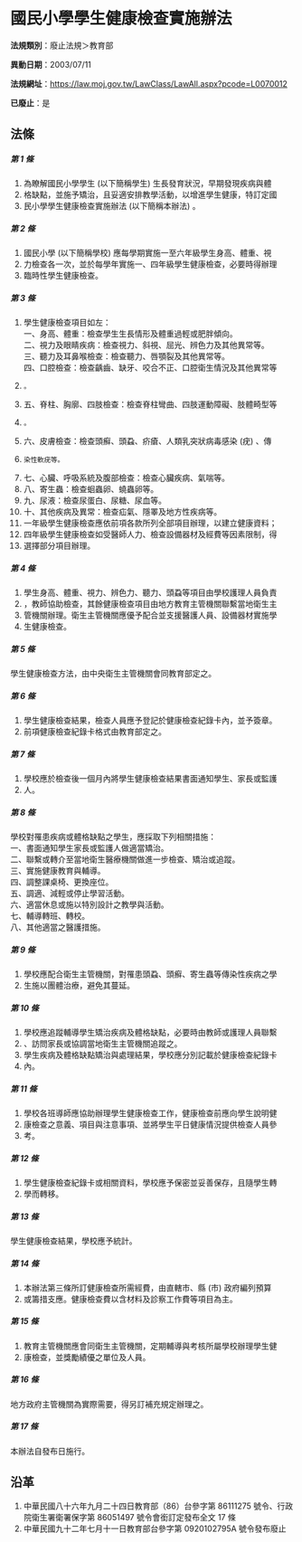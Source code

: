 # 國民小學學生健康檢查實施辦法

**法規類別**：廢止法規＞教育部

**異動日期**：2003/07/11  

**法規網址**：https://law.moj.gov.tw/LawClass/LawAll.aspx?pcode=L0070012

**已廢止**：是



## 法條
##### 第 1 條
1. 為瞭解國民小學學生 (以下簡稱學生) 生長發育狀況，早期發現疾病與體
1. 格缺點，並施予矯治，且妥適安排教學活動，以增進學生健康，特訂定國
1. 民小學學生健康檢查實施辦法 (以下簡稱本辦法) 。

##### 第 2 條
1. 國民小學 (以下簡稱學校) 應每學期實施一至六年級學生身高、體重、視
1. 力檢查各一次，並於每學年實施一、四年級學生健康檢查，必要時得辦理
1. 臨時性學生健康檢查。

##### 第 3 條
1. 學生健康檢查項目如左：  
一、身高、體重：檢查學生生長情形及體重過輕或肥胖傾向。  
二、視力及眼睛疾病：檢查視力、斜視、屈光、辨色力及其他異常等。  
三、聽力及耳鼻喉檢查：檢查聽力、唇顎裂及其他異常等。  
四、口腔檢查：檢查齲齒、缺牙、咬合不正、口腔衛生情況及其他異常等
1.     。
1. 五、脊柱、胸廓、四肢檢查：檢查脊柱彎曲、四肢運動障礙、肢體畸型等
1.     。
1. 六、皮膚檢查：檢查頭癬、頭蝨、疥瘡、人類乳突狀病毒感染 (疣) 、傳
1.     染性軟疣等。
1. 七、心臟、呼吸系統及腹部檢查：檢查心臟疾病、氣喘等。
1. 八、寄生蟲：檢查蛔蟲卵、蟯蟲卵等。
1. 九、尿液：檢查尿蛋白、尿糖、尿血等。
1. 十、其他疾病及異常：檢查疝氣、隱睪及地方性疾病等。
1. 一年級學生健康檢查應依前項各款所列全部項目辦理，以建立健康資料；
1. 四年級學生健康檢查如受醫師人力、檢查設備器材及經費等因素限制，得
1. 選擇部分項目辦理。

##### 第 4 條
1. 學生身高、體重、視力、辨色力、聽力、頭蝨等項目由學校護理人員負責
1. ，教師協助檢查，其餘健康檢查項目由地方教育主管機關聯繫當地衛生主
1. 管機關辦理。衛生主管機關應優予配合並支援醫護人員、設備器材實施學
1. 生健康檢查。

##### 第 5 條
學生健康檢查方法，由中央衛生主管機關會同教育部定之。

##### 第 6 條
1. 學生健康檢查結果，檢查人員應予登記於健康檢查紀錄卡內，並予簽章。
1. 前項健康檢查紀錄卡格式由教育部定之。

##### 第 7 條
1. 學校應於檢查後一個月內將學生健康檢查結果書面通知學生、家長或監護
1. 人。

##### 第 8 條
學校對罹患疾病或體格缺點之學生，應採取下列相關措施：  
一、書面通知學生家長或監護人做適當矯治。  
二、聯繫或轉介至當地衛生醫療機關做進一步檢查、矯治或追蹤。  
三、實施健康教育與輔導。  
四、調整課桌椅、更換座位。  
五、調適、減輕或停止學習活動。  
六、適當休息或施以特別設計之教學與活動。  
七、輔導轉班、轉校。  
八、其他適當之醫護措施。

##### 第 9 條
1. 學校應配合衛生主管機關，對罹患頭蝨、頭癬、寄生蟲等傳染性疾病之學
1. 生施以團體治療，避免其蔓延。

##### 第 10 條
1. 學校應追蹤輔導學生矯治疾病及體格缺點，必要時由教師或護理人員聯繫
1. 、訪問家長或協調當地衛生主管機關追蹤之。
1. 學生疾病及體格缺點矯治與處理結果，學校應分別記載於健康檢查紀錄卡
1. 內。

##### 第 11 條
1. 學校各班導師應協助辦理學生健康檢查工作，健康檢查前應向學生說明健
1. 康檢查之意義、項目與注意事項、並將學生平日健康情況提供檢查人員參
1. 考。

##### 第 12 條
1. 學生健康檢查紀錄卡或相關資料，學校應予保密並妥善保存，且隨學生轉
1. 學而轉移。

##### 第 13 條
學生健康檢查結果，學校應予統計。

##### 第 14 條
1. 本辦法第三條所訂健康檢查所需經費，由直轄市、縣 (市) 政府編列預算
1. 或籌措支應。健康檢查費以含材料及診察工作費等項目為主。

##### 第 15 條
1. 教育主管機關應會同衛生主管機關，定期輔導與考核所屬學校辦理學生健
1. 康檢查，並獎勵績優之單位及人員。

##### 第 16 條
地方政府主管機關為實際需要，得另訂補充規定辦理之。

##### 第 17 條
本辦法自發布日施行。

## 沿革
1. 中華民國八十六年九月二十四日教育部（86）台參字第 86111275 號令、行政院衛生署衛署保字第 86051497 號令會銜訂定發布全文 17 條
1. 中華民國九十二年七月十一日教育部台參字第 0920102795A  號令發布廢止
